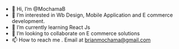 - 👋 Hi, I’m @MochamaB
- 👀 I’m interested in Wb Design, Mobile Application and E commerce development.
- 🌱 I’m currently learning React Js
- 💞️ I’m looking to collaborate on E commerce solutions
- 📫 How to reach me . Email at brianmochama@gmail.com

<!---
MochamaB/MochamaB is a ✨ special ✨ repository because its `README.md` (this file) appears on your GitHub profile.
You can click the Preview link to take a look at your changes.
--->
